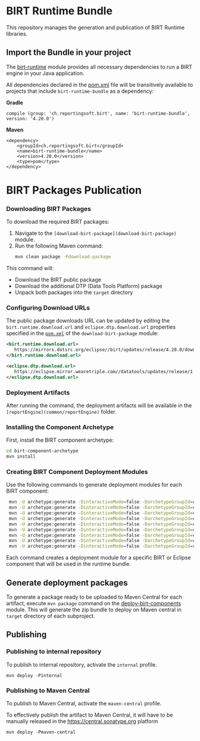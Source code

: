 # BIRT Runtime Bundle

This repository manages the generation and publication of BIRT Runtime libraries.

## Import the Bundle in your project

The [birt-runtime](birt-runtime) module provides all necessary dependencies
to run a BIRT engine in your Java application.

All dependencies declared in the [pom.xml](birt-runtime/pom.xml) file will be transitively available to projects that include `birt-runtime-bundle` as a dependency:


**Gradle**

    compile (group: 'ch.reportingsoft.birt', name: 'birt-runtime-bundle', version: '4.20.0')

**Maven**

    <dependency>
        <groupId>ch.reportingsoft.birt</groupId>
        <name>birt-runtime-bundle</name>
        <version>4.20.0</version>
        <type>pom</type>
    </dependency>

# BIRT Packages Publication

### Downloading BIRT Packages

To download the required BIRT packages:

1. Navigate to the `[download-birt-package](download-birt-package)` module.
2. Run the following Maven command:
   ```bash
   mvn clean package -Pdownload-package
   ```
This command will:
- Download the BIRT public package
- Download the additional DTP (Data Tools Platform) package
- Unpack both packages into the `target` directory

### Configuring Download URLs

The public package downloads URL can be updated by editing the `birt.runtime.download.url` and `eclipse.dtp.download.url` properties
specified in the [`pom.xml`](download-birt-package/pom.xml) of the `download-birt-package` module:
```xml
<birt.runtime.download.url>
   https://mirrors.dotsrc.org/eclipse//birt/updates/release/4.20.0/downloads/birt-runtime-4.20.0-202506110821.zip
</birt.runtime.download.url>
```
```xml
<eclipse.dtp.download.url>
   https://eclipse.mirror.wearetriple.com//datatools/updates/release/1.16.3/Data-Tools-Platform-Updates-1.16.3.zip
</eclipse.dtp.download.url>
```

### Deployment Artifacts

After running the command, the deployment artifacts will be available in the `[reportEngine](common/reportEngine)` folder.

### Installing the Component Archetype

First, install the BIRT component archetype:

   ```bash
  cd birt-component-archetype
  mvn install

   ```
### Creating BIRT Component Deployment Modules

Use the following commands to generate deployment modules for each BIRT component:

```bash
 mvn -U archetype:generate -DinteractiveMode=false -DarchetypeGroupId=ch.reportingsoft.birt -DarchetypeArtifactId=birt-component-archetype -DarchetypeVersion=4.20.0 -DgroupId=ch.reportingsoft.birt -DartifactId=deploy-birt-runtime -Dversion=1.0.0 -DsrcJar=lib/org.eclipse.birt.runtime_4.20.0-202506110821.jar -DbirtComponentArtifactId=birt-runtime -DbirtComponentVersion=4.20.0
 mvn -U archetype:generate -DinteractiveMode=false -DarchetypeGroupId=ch.reportingsoft.birt -DarchetypeArtifactId=birt-component-archetype -DarchetypeVersion=4.20.0 -DgroupId=ch.reportingsoft.birt -DartifactId=deploy-jna -Dversion=1.0.0 -DsrcJar=lib/com.sun.jna.platform_5.17.0.jar -DbirtComponentArtifactId=jna -DbirtComponentVersion=5.17.0 
 mvn -U archetype:generate -DinteractiveMode=false -DarchetypeGroupId=ch.reportingsoft.birt -DarchetypeArtifactId=birt-component-archetype -DarchetypeVersion=4.20.0 -DgroupId=ch.reportingsoft.birt -DartifactId=deploy-eclipse-core-filesystem -Dversion=1.0.0 -DsrcJar=lib/org.eclipse.core.filesystem_1.11.200.v20250513-1234.jar -DbirtComponentArtifactId=eclipse-core-filesystem -DbirtComponentVersion=1.11.200 
 mvn -U archetype:generate -DinteractiveMode=false -DarchetypeGroupId=ch.reportingsoft.birt -DarchetypeArtifactId=birt-component-archetype -DarchetypeVersion=4.20.0 -DgroupId=ch.reportingsoft.birt -DartifactId=deploy-eclipse-core-resources -Dversion=1.0.0 -DsrcJar=lib/org.eclipse.core.resources_3.22.200.v20250513-1234.jar -DbirtComponentArtifactId=eclipse-core-resources -DbirtComponentVersion=3.22.200
 mvn -U archetype:generate -DinteractiveMode=false -DarchetypeGroupId=ch.reportingsoft.birt -DarchetypeArtifactId=birt-component-archetype -DarchetypeVersion=4.20.0 -DgroupId=ch.reportingsoft.birt -DartifactId=deploy-eclipse-emf-common -Dversion=1.0.0 -DsrcJar=lib/org.eclipse.emf.common_2.42.0.v20250401-0947.jar -DbirtComponentArtifactId=eclipse-emf-common -DbirtComponentVersion=2.42.0
 mvn -U archetype:generate -DinteractiveMode=false -DarchetypeGroupId=ch.reportingsoft.birt -DarchetypeArtifactId=birt-component-archetype -DarchetypeVersion=4.20.0 -DgroupId=ch.reportingsoft.birt -DartifactId=deploy-eclipse-emf-ecore-xmi -Dversion=1.0.0 -DsrcJar=lib/org.eclipse.emf.ecore.xmi_2.39.0.v20250414-1351.jar -DbirtComponentArtifactId=eclipse-emf-ecore-xmi -DbirtComponentVersion=2.39.0
 mvn -U archetype:generate -DinteractiveMode=false -DarchetypeGroupId=ch.reportingsoft.birt -DarchetypeArtifactId=birt-component-archetype -DarchetypeVersion=4.20.0 -DgroupId=ch.reportingsoft.birt -DartifactId=deploy-eclipse-emf-ecore -Dversion=1.0.0 -DsrcJar=lib/org.eclipse.emf.ecore_2.39.0.v20250401-0947.jar -DbirtComponentArtifactId=eclipse-emf-ecore -DbirtComponentVersion=2.39.0
 mvn -U archetype:generate -DinteractiveMode=false -DarchetypeGroupId=ch.reportingsoft.birt -DarchetypeArtifactId=birt-component-archetype -DarchetypeVersion=4.20.0 -DgroupId=ch.reportingsoft.birt -DartifactId=deploy-eclipse-equinox-event -Dversion=1.0.0 -DsrcJar=lib/org.eclipse.equinox.event_1.7.300.v20250518-0609.jar -DbirtComponentArtifactId=eclipse-equinox-event -DbirtComponentVersion=1.7.300
 mvn -U archetype:generate -DinteractiveMode=false -DarchetypeGroupId=ch.reportingsoft.birt -DarchetypeArtifactId=birt-component-archetype -DarchetypeVersion=4.20.0 -DgroupId=ch.reportingsoft.birt -DartifactId=deploy-eclipse-equinox-simpleconfigurator -Dversion=1.0.0 -DsrcJar=lib/org.eclipse.equinox.simpleconfigurator_1.5.500.v20250306-1127.jar -DbirtComponentArtifactId=eclipse-equinox-simpleconfigurator -DbirtComponentVersion=1.5.500                          
```
Each command creates a deployment module for a specific BIRT or Eclipse component that will be used in the runtime bundle.

## Generate deployment packages

To generate a package ready to be uploaded to Maven Central for each artifact,
execute `mvn package` command on the [deploy-birt-components](deploy-birt-components)
module. This will generate the zip bundle to deploy on Maven central in `target` directory
of each subproject.

## Publishing

### Publishing to internal repository 

To publish to internal repository, activate the `internal` profile.

`mvn deploy -Pinternal`

### Publishing to Maven Central

To publish to Maven Central, activate the `maven-central` profile.

To effectively publish the artifact to Maven Central,
it will have to be manually released in the https://central.sonatype.org platform

`mvn deploy -Pmaven-central`
